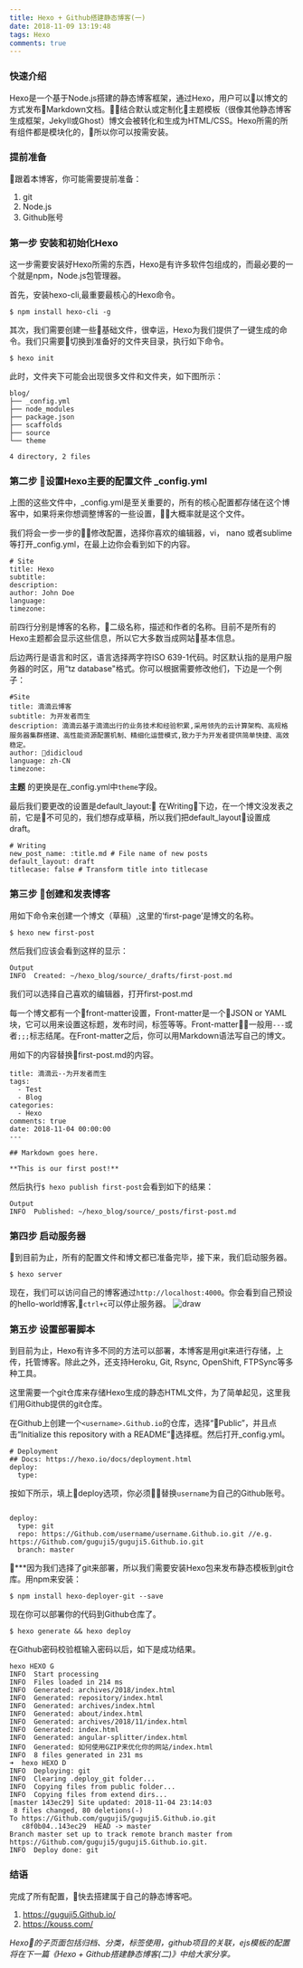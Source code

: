 ```yaml
---
title: Hexo + Github搭建静态博客(一)
date: 2018-11-09 13:19:48
tags: Hexo
comments: true
---
```

### 快速介绍
Hexo是一个基于Node.js搭建的静态博客框架，通过Hexo，用户可以以博文的方式发布Markdown文档。结合默认或定制化主题模板（很像其他静态博客生成框架，Jekyll或Ghost）博文会被转化和生成为HTML/CSS。Hexo所需的所有组件都是模块化的，所以你可以按需安装。

### 提前准备
跟着本博客，你可能需要提前准备：

1. git
2. Node.js
3. Github账号

### 第一步 安装和初始化Hexo
这一步需要安装好Hexo所需的东西，Hexo是有许多软件包组成的，而最必要的一个就是npm，Node.js包管理器。

首先，安装hexo-cli,最重要最核心的Hexo命令。
```
$ npm install hexo-cli -g
```
其次，我们需要创建一些基础文件，很幸运，Hexo为我们提供了一键生成的命令。我们只需要切换到准备好的文件夹目录，执行如下命令。
```
$ hexo init 
```
此时，文件夹下可能会出现很多文件和文件夹，如下图所示：
```shell
blog/
├── _config.yml
├── node_modules
├── package.json
├── scaffolds
├── source
└── theme

4 directory, 2 files
```

### 第二步 设置Hexo主要的配置文件 _config.yml
上图的这些文件中，_config.yml是至关重要的，所有的核心配置都存储在这个博客中，如果将来你想调整博客的一些设置，大概率就是这个文件。

我们将会一步一步的修改配置，选择你喜欢的编辑器，vi， nano 或者sublime等打开_config.yml，在最上边你会看到如下的内容。
```
# Site
title: Hexo
subtitle:
description:
author: John Doe
language:
timezone:
```
前四行分别是博客的名称，二级名称，描述和作者的名称。目前不是所有的Hexo主题都会显示这些信息，所以它大多数当成网站基本信息。

后边两行是语言和时区，语言选择两字符ISO 639-1代码。时区默认指的是用户服务器的时区，用“tz database"格式。你可以根据需要修改他们，下边是一个例子：
```
#Site
title: 滴滴云博客 
subtitle: 为开发者而生 
description: 滴滴云基于滴滴出行的业务技术和经验积累,采用领先的云计算架构、高规格服务器集群搭建、高性能资源配置机制、精细化运营模式,致力于为开发者提供简单快捷、高效稳定。
author: didicloud 
language: zh-CN 
timezone: 
```
**主题** 的更换是在_config.yml中`theme`字段。

最后我们要更改的设置是default_layout: 在Writing下边，在一个博文没发表之前，它是不可见的，我们想存成草稿，所以我们把default_layout设置成draft。
```
# Writing
new_post_name: :title.md # File name of new posts
default_layout: draft
titlecase: false # Transform title into titlecase
```
### 第三步 创建和发表博客
用如下命令来创建一个博文（草稿）,这里的‘first-page’是博文的名称。

```
$ hexo new first-post
```
然后我们应该会看到这样的显示：
```
Output
INFO  Created: ~/hexo_blog/source/_drafts/first-post.md
```
我们可以选择自己喜欢的编辑器，打开first-post.md

每一个博文都有一个front-matter设置，Front-matter是一个JSON or YAML块，它可以用来设置这标题，发布时间，标签等等。Front-matter一般用`---`或者`;;;`标志结尾。在Front-matter之后，你可以用Markdown语法写自己的博文。

用如下的内容替换first-post.md的内容。
```
title: 滴滴云--为开发者而生
tags:
  - Test
  - Blog
categories:
  - Hexo
comments: true
date: 2018-11-04 00:00:00
---

## Markdown goes here.

**This is our first post!**
```
然后执行`$ hexo publish first-post`会看到如下的结果：
```
Output
INFO  Published: ~/hexo_blog/source/_posts/first-post.md
```
### 第四步 启动服务器
到目前为止，所有的配置文件和博文都已准备完毕，接下来，我们启动服务器。
```
$ hexo server
```
现在，我们可以访问自己的博客通过`http://localhost:4000`。你会看到自己预设的hello-world博客,`ctrl+c`可以停止服务器。
![draw](https://img-blog.csdn.net/20161023150235594?watermark/2/text/aHR0cDovL2Jsb2cuY3Nkbi5uZXQv/font/5a6L5L2T/fontsize/400/fill/I0JBQkFCMA==/dissolve/70/gravity/Center)
### 第五步 设置部署脚本
到目前为止，Hexo有许多不同的方法可以部署，本博客是用git来进行存储，上传，托管博客。除此之外，还支持Heroku, Git, Rsync, OpenShift, FTPSync等多种工具。

这里需要一个git仓库来存储Hexo生成的静态HTML文件，为了简单起见，这里我们用Github提供的git仓库。

在Github上创建一个`<username>.Github.io`的仓库，选择“Public”，并且点击“Initialize this repository with a README”选择框。然后打开_config.yml。
```
# Deployment
## Docs: https://hexo.io/docs/deployment.html
deploy:
  type:
```
按如下所示，填上deploy选项，你必须替换`username`为自己的Github账号。
```

deploy:
  type: git
  repo: https://Github.com/username/username.Github.io.git //e.g. https://Github.com/guguji5/guguji5.Github.io.git
  branch: master
```
***因为我们选择了git来部署，所以我们需要安装Hexo包来发布静态模板到git仓库。用npm来安装：
```
$ npm install hexo-deployer-git --save
```
现在你可以部署你的代码到Github仓库了。
```
$ hexo generate && hexo deploy
```
在Github密码校验框输入密码以后，如下是成功结果。
```
hexo HEXO G
INFO  Start processing
INFO  Files loaded in 214 ms
INFO  Generated: archives/2018/index.html
INFO  Generated: repository/index.html
INFO  Generated: archives/index.html
INFO  Generated: about/index.html
INFO  Generated: archives/2018/11/index.html
INFO  Generated: index.html
INFO  Generated: angular-splitter/index.html
INFO  Generated: 如何使用GZIP来优化你的网站/index.html
INFO  8 files generated in 231 ms
➜  hexo HEXO D
INFO  Deploying: git
INFO  Clearing .deploy_git folder...
INFO  Copying files from public folder...
INFO  Copying files from extend dirs...
[master 143ec29] Site updated: 2018-11-04 23:14:03
 8 files changed, 80 deletions(-)
To https://Github.com/guguji5/guguji5.Github.io.git
   c8f0b04..143ec29  HEAD -> master
Branch master set up to track remote branch master from https://Github.com/guguji5/guguji5.Github.io.git.
INFO  Deploy done: git
```
### 结语
完成了所有配置，快去搭建属于自己的静态博客吧。
1. https://guguji5.Github.io/
2. https://kouss.com/

*Hexo的子页面包括归档、分类，标签使用，github项目的关联，ejs模板的配置将在下一篇《Hexo + Github搭建静态博客(二)》中给大家分享。*